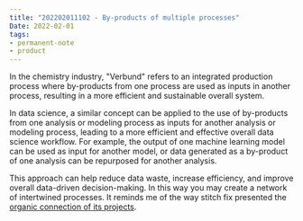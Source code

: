```yaml
---
title: "202202011102 - By-products of multiple processes"
Date: 2022-02-01
tags: 
- permanent-note 
- product
---
```



In the chemistry industry, "Verbund" refers to an integrated production process where by-products from one process are used as inputs in another process, resulting in a more efficient and sustainable overall system.

In data science, a similar concept can be applied to the use of by-products from one analysis or modeling process as inputs for another analysis or modeling process, leading to a more efficient and effective overall data science workflow. For example, the output of one machine learning model can be used as input for another model, or data generated as a by-product of one analysis can be repurposed for another analysis. 

This approach can help reduce data waste, increase efficiency, and improve overall data-driven decision-making. In this way you may create a network of intertwined processes. It reminds me of the way stitch fix presented the [organic connection of its projects](https://cultivating-algos.stitchfix.com/).



